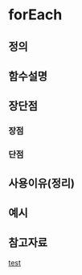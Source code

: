 # forEach

## 정의

## 함수설명

## 장단점

### 장점

### 단점

## 사용이유(정리)

## 예시

## 참고자료

[test](https://naver.com)
